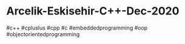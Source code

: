 # Arcelik-Eskisehir-C++-Dec-2020
#c++
#cpluslus
#cpp
#c
#embeddedprogramming
#oop
#objectorientedprogramming
